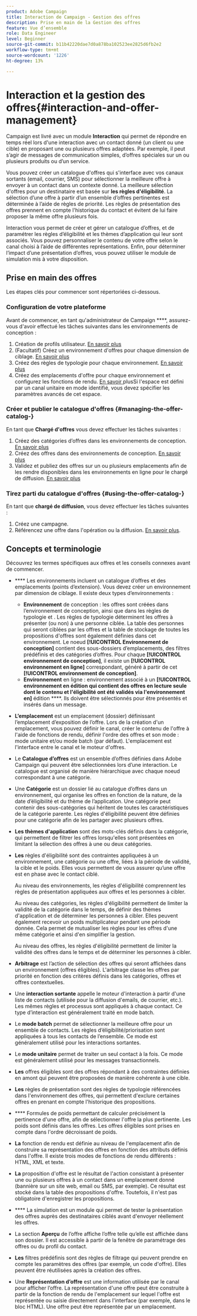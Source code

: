 ```yaml
---
product: Adobe Campaign
title: Interaction de Campaign - Gestion des offres
description: Prise en main de la Gestion des offres
feature: Vue d’ensemble
role: Data Engineer
level: Beginner
source-git-commit: b11b42220dae7d0a878ba102523ee2825d6fb2e2
workflow-type: tm+mt
source-wordcount: '1226'
ht-degree: 13%

---
```


# Interaction et la gestion des offres{#interaction-and-offer-management}

Campaign est livré avec un module **Interaction** qui permet de répondre en temps réel lors d&#39;une interaction avec un contact donné (un client ou une cible) en proposant une ou plusieurs offres adaptées. Par exemple, il peut s’agir de messages de communication simples, d’offres spéciales sur un ou plusieurs produits ou d’un service.

Vous pouvez créer un catalogue d&#39;offres qui s&#39;interface avec vos canaux sortants (email, courrier, SMS) pour sélectionner la meilleure offre à envoyer à un contact dans un contexte donné. La meilleure sélection d&#39;offres pour un destinataire est basée sur **les règles d&#39;éligibilité**. La sélection d’une offre à partir d’un ensemble d’offres pertinentes est déterminée à l’aide de règles de priorité. Les règles de présentation des offres prennent en compte l&#39;historique du contact et évitent de lui faire proposer la même offre plusieurs fois.

Interaction vous permet de créer et gérer un catalogue d’offres, et de paramétrer les règles d’éligibilité et les thèmes d’application qui leur sont associés. Vous pouvez personnaliser le contenu de votre offre selon le canal choisi à l’aide de différentes représentations. Enfin, pour déterminer l’impact d’une présentation d’offres, vous pouvez utiliser le module de simulation mis à votre disposition.

## Prise en main des offres

Les étapes clés pour commencer sont répertoriées ci-dessous.

### Configuration de votre plateforme

Avant de commencer, en tant qu&#39;administrateur de Campaign ****, assurez-vous d&#39;avoir effectué les tâches suivantes dans les environnements de conception :

1. Création de profils utilisateur. [En savoir plus](interaction-operators.md)
1. (Facultatif) Créez un environnement d&#39;offres pour chaque dimension de ciblage. [En savoir plus](interaction-env.md)
1. Créez des règles de typologie pour chaque environnement. [En savoir plus](interaction-offer.md#offer-presentation)
1. Créez des emplacements d&#39;offre pour chaque environnement et configurez les fonctions de rendu. [En savoir ](interaction-offer-spaces.md)
plusSi l&#39;espace est défini par un canal unitaire en mode identifié, vous devez spécifier les paramètres avancés de cet espace.

### Créer et publier le catalogue d&#39;offres {#managing-the-offer-catalog-}

En tant que **Chargé d&#39;offres** vous devez effectuer les tâches suivantes :

1. Créez des catégories d’offres dans les environnements de conception. [En savoir plus](interaction-offer-catalog.md#creating-offer-categories)
1. Créez des offres dans des environnements de conception. [En savoir plus](interaction-offer.md)
1. Validez et publiez des offres sur un ou plusieurs emplacements afin de les rendre disponibles dans les environnements en ligne pour le chargé de diffusion. [En savoir plus](interaction-offer.md#approve-offers)

### Tirez parti du catalogue d&#39;offres {#using-the-offer-catalog-}

En tant que **chargé de diffusion**, vous devez effectuer les tâches suivantes :

1. Créez une campagne.
1. Référencez une offre dans l&#39;opération ou la diffusion. [En savoir plus](interaction-send-offers.md).


## Concepts et terminologie

Découvrez les termes spécifiques aux offres et les conseils connexes avant de commencer.

* **** Les environnements incluent un catalogue d’offres et des emplacements (points d’extension). Vous devez créer un environnement par dimension de ciblage.
Il existe deux types d’environnements :

   * **Environnement** de conception : les offres sont créées dans l’environnement de conception, ainsi que dans les règles de typologie et . Les règles de typologie déterminent les offres à présenter (ou non) à une personne ciblée. La table des personnes qui seront ciblées par les offres et la table de stockage de toutes les propositions d&#39;offres sont également définies dans cet environnement. Le noeud **[!UICONTROL Environnement de conception]** contient des sous-dossiers d’emplacements, des filtres prédéfinis et des catégories d’offres. Pour chaque **[!UICONTROL environnement de conception]**, il existe un **[!UICONTROL environnement en ligne]** correspondant, généré à partir de cet **[!UICONTROL environnement de conception]**.
   * **Environnement** en ligne : environnement associé à un  **[!UICONTROL environnement en édition qui contient des offres en lecture seule dont le contenu et l&#39;éligibilité ont été validés via l&#39;environnement en]** édition ****. Ils doivent être sélectionnés pour être présentés et insérés dans un message.

* **L’emplacement** est un emplacement (dossier) définissant l’emplacement d’exposition de l’offre. Lors de la création d&#39;un emplacement, vous pouvez définir le canal, créer le contenu de l&#39;offre à l&#39;aide de fonctions de rendu, définir l&#39;ordre des offres et son mode : mode unitaire et/ou mode batch (par défaut). L&#39;emplacement est l&#39;interface entre le canal et le moteur d&#39;offres.
* Le **Catalogue d’offres** est un ensemble d’offres définies dans Adobe Campaign qui peuvent être sélectionnées lors d’une interaction. Le catalogue est organisé de manière hiérarchique avec chaque noeud correspondant à une catégorie.
* Une **Catégorie** est un dossier lié au catalogue d’offres dans un environnement, qui organise les offres en fonction de la nature, de la date d’éligibilité et du thème de l’application. Une catégorie peut contenir des sous-catégories qui héritent de toutes les caractéristiques de la catégorie parente. Les règles d&#39;éligibilité peuvent être définies pour une catégorie afin de les partager avec plusieurs offres.
* **Les thèmes d&#39;application** sont des mots-clés définis dans la catégorie, qui permettent de filtrer les offres lorsqu&#39;elles sont présentées en limitant la sélection des offres à une ou deux catégories.
* **Les** règles d&#39;éligibilité sont des contraintes appliquées à un environnement, une catégorie ou une offre, liées à la période de validité, la cible et le poids. Elles vous permettent de vous assurer qu’une offre est en phase avec le contact ciblé.

   Au niveau des environnements, les règles d&#39;éligibilité comprennent les règles de présentation appliquées aux offres et les personnes à cibler.

   Au niveau des catégories, les règles d&#39;éligibilité permettent de limiter la validité de la catégorie dans le temps, de définir des thèmes d&#39;application et de déterminer les personnes à cibler. Elles peuvent également recevoir un poids multiplicateur pendant une période donnée. Cela permet de mutualiser les règles pour les offres d&#39;une même catégorie et ainsi d&#39;en simplifier la gestion.

   Au niveau des offres, les règles d&#39;éligibilité permettent de limiter la validité des offres dans le temps et de déterminer les personnes à cibler.

* **Arbitrage** est l’action de sélection des offres qui seront affichées dans un environnement (offres éligibles). L&#39;arbitrage classe les offres par priorité en fonction des critères définis dans les catégories, offres et offres contextuelles.
* Une **interaction sortante** appelle le moteur d&#39;interaction à partir d&#39;une liste de contacts (utilisée pour la diffusion d&#39;emails, de courrier, etc.). Les mêmes règles et processus sont appliqués à chaque contact. Ce type d’interaction est généralement traité en mode batch.
* Le **mode batch** permet de sélectionner la meilleure offre pour un ensemble de contacts. Les règles d’éligibilité/priorisation sont appliquées à tous les contacts de l’ensemble. Ce mode est généralement utilisé pour les interactions sortantes.
* Le **mode unitaire** permet de traiter un seul contact à la fois. Ce mode est généralement utilisé pour les messages transactionnels.
* **Les** offres éligibles sont des offres répondant à des contraintes définies en amont qui peuvent être proposées de manière cohérente à une cible.
* **Les** règles de présentation sont des règles de typologie référencées dans l&#39;environnement des offres, qui permettent d&#39;exclure certaines offres en prenant en compte l&#39;historique des propositions.
* **** Formules de poids permettant de calculer précisément la pertinence d&#39;une offre, afin de sélectionner l&#39;offre la plus pertinente. Les poids sont définis dans les offres. Les offres éligibles sont prises en compte dans l&#39;ordre décroissant de poids.
* **La** fonction de rendu est définie au niveau de l&#39;emplacement afin de construire sa représentation des offres en fonction des attributs définis dans l&#39;offre. Il existe trois modes de fonctions de rendu différents : HTML, XML et texte.
* **La** proposition d&#39;offre est le résultat de l&#39;action consistant à présenter une ou plusieurs offres à un contact dans un emplacement donné (bannière sur un site web, email ou SMS, par exemple). Ce résultat est stocké dans la table des propositions d&#39;offre. Toutefois, il n&#39;est pas obligatoire d&#39;enregistrer les propositions.
* **** La simulation est un module qui permet de tester la présentation des offres auprès des destinataires ciblés avant d&#39;envoyer réellement les offres.
* La section **Aperçu** de l’offre affiche l’offre telle qu’elle est affichée dans son dossier. Il est accessible à partir de la fenêtre de paramétrage des offres ou du profil du contact.
* **Les** filtres prédéfinis sont des règles de filtrage qui peuvent prendre en compte les paramètres des offres (par exemple, un code d&#39;offre). Elles peuvent être réutilisées après la création des offres.
* Une **Représentation d’offre** est une information utilisée par le canal pour afficher l’offre. La représentation d&#39;une offre peut être construite à partir de la fonction de rendu de l&#39;emplacement sur lequel l&#39;offre est représentée ou saisie directement dans l&#39;interface (par exemple, dans le bloc HTML). Une offre peut être représentée par un emplacement.

